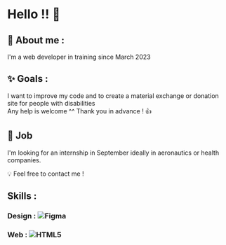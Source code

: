 # Hello !! 👋


## 🌸 About me : <br>

I'm a web developer in training since March 2023 <br>

## ✨ Goals : <br>

I want to improve my code and to create a material exchange or donation site for people with disabilities <br>
Any help is welcome ^^ Thank you in advance ! 👍

## 💼 Job

I'm looking for an internship in September ideally in aeronautics or health companies.<br>


💡 Feel free to contact me ! <br>

## Skills :

### Design : ![Figma](https://img.shields.io/badge/figma-%23F24E1E.svg?style=for-the-badge&logo=figma&logoColor=white) <br>
### Web : ![HTML5](https://img.shields.io/badge/html5-%23E34F26.svg?style=for-the-badge&logo=html5&logoColor=white)
